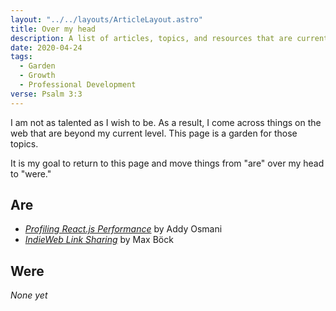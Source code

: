```yaml
---
layout: "../../layouts/ArticleLayout.astro"
title: Over my head
description: A list of articles, topics, and resources that are currently over my head
date: 2020-04-24
tags:
  - Garden
  - Growth
  - Professional Development
verse: Psalm 3:3
---
```


I am not as talented as I wish to be. As a result, I come across things on the web that are beyond my current level. This page is a garden for those topics.

It is my goal to return to this page and move things from "are" over my head to "were."

## Are

- [_Profiling React.js Performance_](https://addyosmani.com/blog/profiling-react-js/) by Addy Osmani
- [_IndieWeb Link Sharing_](https://mxb.dev/blog/indieweb-link-sharing/) by Max Böck

## Were

_None yet_

